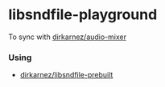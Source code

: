 libsndfile-playground
=====================
To sync with [dirkarnez/audio-mixer](https://github.com/dirkarnez/audio-mixer)

### Using
- [dirkarnez/libsndfile-prebuilt](https://github.com/dirkarnez/libsndfile-prebuilt)
